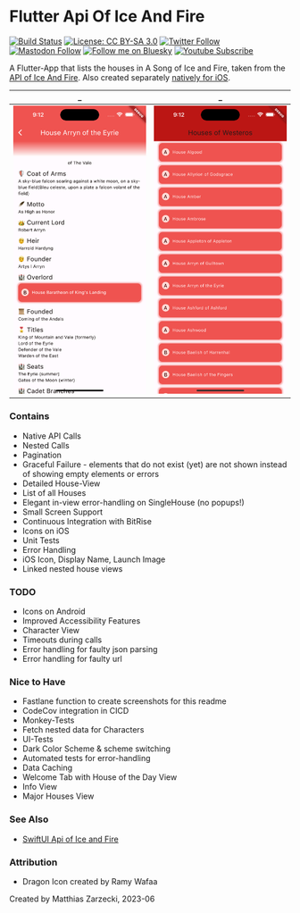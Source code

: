 # Flutter Api Of Ice And Fire

[![Build Status](https://app.bitrise.io/app/7bbe88b4-4bff-485e-8a83-a98462102c3a/status.svg?token=78BHh1sbbIoVrVCapP2yqA&branch=main)](https://app.bitrise.io/app/7bbe88b4-4bff-485e-8a83-a98462102c3a) [![License: CC BY-SA 3.0](https://img.shields.io/badge/License-CC%20BY--SA%203.0-red.svg)](https://creativecommons.org/licenses/by-sa/3.0/) [![Twitter Follow](https://img.shields.io/twitter/follow/matthias_code?style=social)](https://twitter.com/matthias_code) [![Mastodon Follow](https://img.shields.io/mastodon/follow/112079288247188162?domain=https%3A%2F%2Fmastodon.social&style=social)](https://mastodon.social/@matthias_code) [![Follow me on Bluesky](https://img.shields.io/badge/Bluesky-0285FF?logo=bluesky&logoColor=fff&label=Follow%20me%20on&color=0285FF)](https://bsky.app/profile/matthiascode.bsky.social) [![Youtube Subscribe](https://img.shields.io/youtube/channel/subscribers/UCvMdsKesM05bIG0eq7M5z1g?style=social)](https://www.youtube.com/channel/UCvMdsKesM05bIG0eq7M5z1g?sub_confirmation=1)

A Flutter-App that lists the houses in A Song of Ice and Fire, taken from the [API of Ice And Fire](https://anapioficeandfire.com/). Also created separately [natively for iOS](https://github.com/matthiaszarzecki/SwiftUIApiOfIceAndFire/).

| _ | _ |
:-------------------------:|:-------------------------:
<img src="media/screenshot_01.png">|<img src="media/screenshot_02.png">|

### Contains
- Native API Calls
- Nested Calls
- Pagination
- Graceful Failure - elements that do not exist (yet) are not shown instead of showing empty elements or errors
- Detailed House-View
- List of all Houses
- Elegant in-view error-handling on SingleHouse (no popups!)
- Small Screen Support
- Continuous Integration with BitRise
- Icons on iOS
- Unit Tests
- Error Handling
- iOS Icon, Display Name, Launch Image
- Linked nested house views

### TODO
- Icons on Android
- Improved Accessibility Features
- Character View
- Timeouts during calls
- Error handling for faulty json parsing
- Error handling for faulty url

### Nice to Have
- Fastlane function to create screenshots for this readme
- CodeCov integration in CICD
- Monkey-Tests
- Fetch nested data for Characters
- UI-Tests
- Dark Color Scheme & scheme switching
- Automated tests for error-handling
- Data Caching
- Welcome Tab with House of the Day View
- Info View
- Major Houses View

### See Also
- [SwiftUI Api of Ice and Fire](https://github.com/matthiaszarzecki/SwiftUIApiOfIceAndFire/)

### Attribution
- Dragon Icon created by Ramy Wafaa

Created by Matthias Zarzecki, 2023-06
